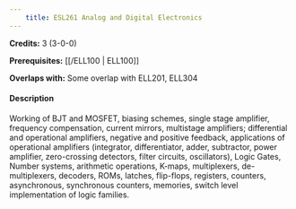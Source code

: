 ```yaml
---
    title: ESL261 Analog and Digital Electronics
---
```

**Credits:** 3 (3-0-0)



**Prerequisites:** [[/ELL100 | ELL100]]

**Overlaps with:** Some overlap with ELL201, ELL304

#### Description 
Working of BJT and MOSFET, biasing schemes, single stage amplifier, frequency compensation, current mirrors, multistage amplifiers; differential and operational amplifiers, negative and positive feedback, applications of operational amplifiers (integrator, differentiator, adder, subtractor, power amplifier, zero-crossing detectors, filter circuits, oscillators), Logic Gates, Number systems, arithmetic operations, K-maps, multiplexers, de-multiplexers, decoders, ROMs, latches, flip-flops, registers, counters, asynchronous, synchronous counters, memories, switch level implementation of logic families.